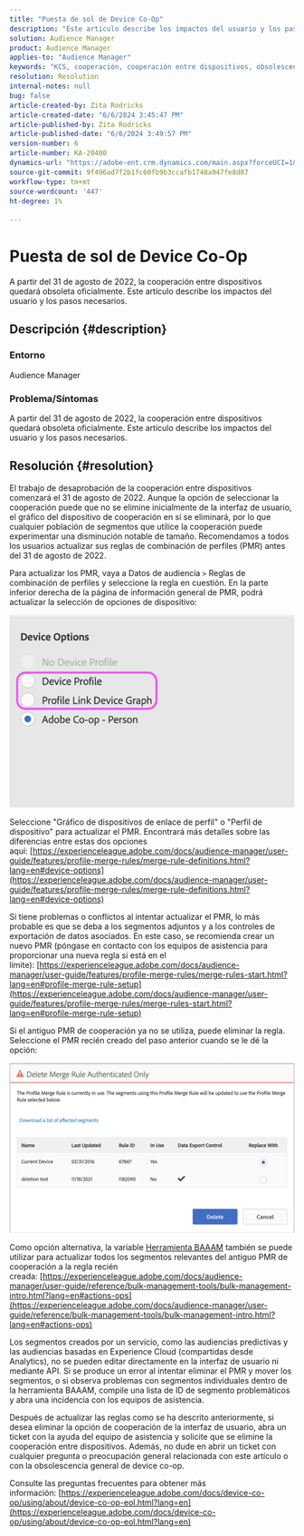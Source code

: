 ```yaml
---
title: "Puesta de sol de Device Co-Op"
description: "Este artículo describe los impactos del usuario y los pasos necesarios para la desaprobación de la puesta de sol de device co-op"
solution: Audience Manager
product: Audience Manager
applies-to: "Audience Manager"
keywords: "KCS, cooperación, cooperación entre dispositivos, obsolescencia, puesta de sol, EOL, fin de vida útil, PMR, regla de combinación de perfiles, vinculación de dispositivos, perfil de dispositivo"
resolution: Resolution
internal-notes: null
bug: false
article-created-by: Zita Rodricks
article-created-date: "6/6/2024 3:45:47 PM"
article-published-by: Zita Rodricks
article-published-date: "6/6/2024 3:49:57 PM"
version-number: 6
article-number: KA-20400
dynamics-url: "https://adobe-ent.crm.dynamics.com/main.aspx?forceUCI=1&pagetype=entityrecord&etn=knowledgearticle&id=6d27e0d5-1b24-ef11-840a-000d3a372703"
source-git-commit: 9f496ad7f2b1fc60fb9b3ccafb1748a947fe8d87
workflow-type: tm+mt
source-wordcount: '447'
ht-degree: 1%

---
```


# Puesta de sol de Device Co-Op


A partir del 31 de agosto de 2022, la cooperación entre dispositivos quedará obsoleta oficialmente. Este artículo describe los impactos del usuario y los pasos necesarios.

## Descripción {#description}


### Entorno

Audience Manager

### Problema/Síntomas

A partir del 31 de agosto de 2022, la cooperación entre dispositivos quedará obsoleta oficialmente. Este artículo describe los impactos del usuario y los pasos necesarios.


## Resolución {#resolution}


El trabajo de desaprobación de la cooperación entre dispositivos comenzará el 31 de agosto de 2022. Aunque la opción de seleccionar la cooperación puede que no se elimine inicialmente de la interfaz de usuario, el gráfico del dispositivo de cooperación en sí se eliminará, por lo que cualquier población de segmentos que utilice la cooperación puede experimentar una disminución notable de tamaño. Recomendamos a todos los usuarios actualizar sus reglas de combinación de perfiles (PMR) antes del 31 de agosto de 2022.

Para actualizar los PMR, vaya a Datos de audiencia `>`  Reglas de combinación de perfiles y seleccione la regla en cuestión. En la parte inferior derecha de la página de información general de PMR, podrá actualizar la selección de opciones de dispositivo:

![](assets/29cf3d52-d61f-ed11-b83e-0022480868ff.png)

Seleccione &quot;Gráfico de dispositivos de enlace de perfil&quot; o &quot;Perfil de dispositivo&quot; para actualizar el PMR. Encontrará más detalles sobre las diferencias entre estas dos opciones aquí: [https://experienceleague.adobe.com/docs/audience-manager/user-guide/features/profile-merge-rules/merge-rule-definitions.html?lang=en#device-options](https://experienceleague.adobe.com/docs/audience-manager/user-guide/features/profile-merge-rules/merge-rule-definitions.html?lang=en#device-options)

Si tiene problemas o conflictos al intentar actualizar el PMR, lo más probable es que se deba a los segmentos adjuntos y a los controles de exportación de datos asociados. En este caso, se recomienda crear un nuevo PMR (póngase en contacto con los equipos de asistencia para proporcionar una nueva regla si está en el límite): [https://experienceleague.adobe.com/docs/audience-manager/user-guide/features/profile-merge-rules/merge-rules-start.html?lang=en#profile-merge-rule-setup](https://experienceleague.adobe.com/docs/audience-manager/user-guide/features/profile-merge-rules/merge-rules-start.html?lang=en#profile-merge-rule-setup)

Si el antiguo PMR de cooperación ya no se utiliza, puede eliminar la regla. Seleccione el PMR recién creado del paso anterior cuando se le dé la opción:

![](assets/82d7968f-9950-ed11-bba2-0022480868ff.png)

Como opción alternativa, la variable [Herramienta BAAAM](https://experienceleague.adobe.com/docs/audience-manager/user-guide/reference/bulk-management-tools/bulk-management-intro.html?lang=en) también se puede utilizar para actualizar todos los segmentos relevantes del antiguo PMR de cooperación a la regla recién creada: [https://experienceleague.adobe.com/docs/audience-manager/user-guide/reference/bulk-management-tools/bulk-management-intro.html?lang=en#actions-ops](https://experienceleague.adobe.com/docs/audience-manager/user-guide/reference/bulk-management-tools/bulk-management-intro.html?lang=en#actions-ops)

Los segmentos creados por un servicio, como las audiencias predictivas y las audiencias basadas en Experience Cloud (compartidas desde Analytics), no se pueden editar directamente en la interfaz de usuario ni mediante API. Si se produce un error al intentar eliminar el PMR y mover los segmentos, o si observa problemas con segmentos individuales dentro de la herramienta BAAAM, compile una lista de ID de segmento problemáticos y abra una incidencia con los equipos de asistencia. 

Después de actualizar las reglas como se ha descrito anteriormente, si desea eliminar la opción de cooperación de la interfaz de usuario, abra un ticket con la ayuda del equipo de asistencia y solicite que se elimine la cooperación entre dispositivos. Además, no dude en abrir un ticket con cualquier pregunta o preocupación general relacionada con este artículo o con la obsolescencia general de device co-op.

Consulte las preguntas frecuentes para obtener más información: [https://experienceleague.adobe.com/docs/device-co-op/using/about/device-co-op-eol.html?lang=en](https://experienceleague.adobe.com/docs/device-co-op/using/about/device-co-op-eol.html?lang=en)
